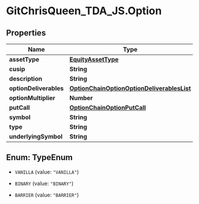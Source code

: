 # GitChrisQueen_TDA_JS.Option

## Properties
Name | Type | Description | Notes
------------ | ------------- | ------------- | -------------
**assetType** | [**EquityAssetType**](EquityAssetType.md) |  | [optional] 
**cusip** | **String** |  | [optional] 
**description** | **String** |  | [optional] 
**optionDeliverables** | [**OptionChainOptionOptionDeliverablesList**](OptionChainOptionOptionDeliverablesList.md) |  | [optional] 
**optionMultiplier** | **Number** |  | [optional] 
**putCall** | [**OptionChainOptionPutCall**](OptionChainOptionPutCall.md) |  | [optional] 
**symbol** | **String** |  | [optional] 
**type** | **String** |  | [optional] 
**underlyingSymbol** | **String** |  | [optional] 


<a name="TypeEnum"></a>
## Enum: TypeEnum


* `VANILLA` (value: `"VANILLA"`)

* `BINARY` (value: `"BINARY"`)

* `BARRIER` (value: `"BARRIER"`)




